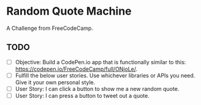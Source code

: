 # Random Quote Machine
A Challenge from FreeCodeCamp.
## TODO
  - [ ] Objective: Build a CodePen.io app that is functionally similar to this: https://codepen.io/FreeCodeCamp/full/ONjoLe/.
  - [ ] Fulfill the below user stories. Use whichever libraries or APIs you need. Give it your own personal style.
  - [ ] User Story: I can click a button to show me a new random quote.
  - [ ] User Story: I can press a button to tweet out a quote.